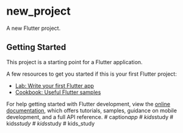 # new_project

A new Flutter project.

## Getting Started

This project is a starting point for a Flutter application.

A few resources to get you started if this is your first Flutter project:

- [Lab: Write your first Flutter app](https://docs.flutter.dev/get-started/codelab)
- [Cookbook: Useful Flutter samples](https://docs.flutter.dev/cookbook)

For help getting started with Flutter development, view the
[online documentation](https://docs.flutter.dev/), which offers tutorials,
samples, guidance on mobile development, and a full API reference.
#   c a p t i o n _ a p p  
 #   k i d s _ s t u d y  
 #   k i d s _ s t u d y  
 #   k i d s _ s t u d y  
 #   k i d s _ s t u d y  
 